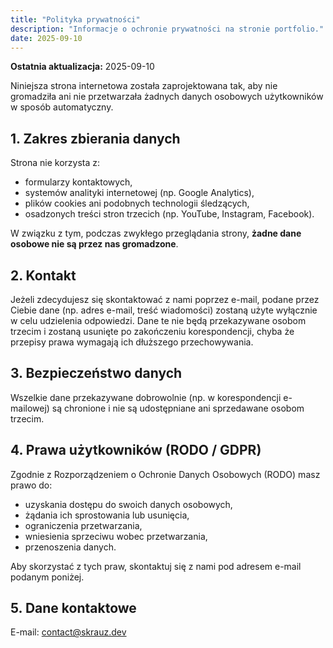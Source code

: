 ```yaml
---
title: "Polityka prywatności"
description: "Informacje o ochronie prywatności na stronie portfolio."
date: 2025-09-10
---
```


<!-- # Polityka prywatności -->

**Ostatnia aktualizacja:** 2025-09-10

Niniejsza strona internetowa została zaprojektowana tak, aby nie gromadziła ani nie przetwarzała żadnych danych osobowych użytkowników w sposób automatyczny.

## 1. Zakres zbierania danych

Strona nie korzysta z:

- formularzy kontaktowych,
- systemów analityki internetowej (np. Google Analytics),
- plików cookies ani podobnych technologii śledzących,
- osadzonych treści stron trzecich (np. YouTube, Instagram, Facebook).

W związku z tym, podczas zwykłego przeglądania strony, **żadne dane osobowe nie są przez nas gromadzone**.

## 2. Kontakt

Jeżeli zdecydujesz się skontaktować z nami poprzez e-mail, podane przez Ciebie dane (np. adres e-mail, treść wiadomości) zostaną użyte wyłącznie w celu udzielenia odpowiedzi. Dane te nie będą przekazywane osobom trzecim i zostaną usunięte po zakończeniu korespondencji, chyba że przepisy prawa wymagają ich dłuższego przechowywania.

## 3. Bezpieczeństwo danych

Wszelkie dane przekazywane dobrowolnie (np. w korespondencji e-mailowej) są chronione i nie są udostępniane ani sprzedawane osobom trzecim.

## 4. Prawa użytkowników (RODO / GDPR)

Zgodnie z Rozporządzeniem o Ochronie Danych Osobowych (RODO) masz prawo do:

- uzyskania dostępu do swoich danych osobowych,
- żądania ich sprostowania lub usunięcia,
- ograniczenia przetwarzania,
- wniesienia sprzeciwu wobec przetwarzania,
- przenoszenia danych.

Aby skorzystać z tych praw, skontaktuj się z nami pod adresem e-mail podanym poniżej.

## 5. Dane kontaktowe

E-mail: contact@skrauz.dev
